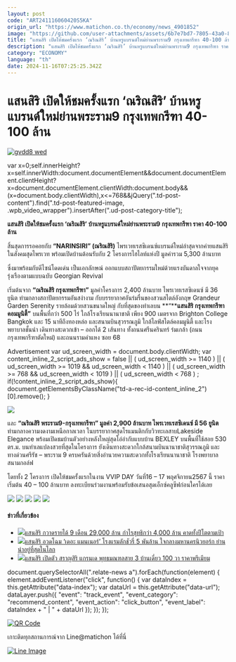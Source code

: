 ```yaml
---
layout: post
code: "ART241116060420S5KA"
origin_url: "https://www.matichon.co.th/economy/news_4901852"
image: "https://github.com/user-attachments/assets/6b7e7bd7-7805-43a0-83c7-2011cb1e54fc"
title: "แสนสิริ เปิดให้ชมครั้งแรก ‘ณริณสิริ’ บ้านหรูแบรนด์ใหม่ย่านพระราม9 กรุงเทพกรีฑา 40-100 ล้าน"
description: "แสนสิริ เปิดให้ชมครั้งแรก ‘ณริณสิริ’ บ้านหรูแบรนด์ใหม่ย่านพระราม9 กรุงเทพกรีฑา ราคา 40-100 ล้าน"
category: "ECONOMY"
language: "th"
date: 2024-11-16T07:25:25.342Z
---
```


# แสนสิริ เปิดให้ชมครั้งแรก ‘ณริณสิริ’ บ้านหรูแบรนด์ใหม่ย่านพระราม9 กรุงเทพกรีฑา 40-100 ล้าน

[![](https://www.matichon.co.th/wp-content/uploads/2024/11/gvdd8-wed.jpg "gvdd8 wed")](https://www.matichon.co.th/wp-content/uploads/2024/11/gvdd8-wed.jpg)

var x=0;self.innerHeight?x=self.innerWidth:document.documentElement&&document.documentElement.clientHeight?x=document.documentElement.clientWidth:document.body&&(x=document.body.clientWidth),x<=768&&jQuery(".td-post-content").find(".td-post-featured-image, .wpb\_video\_wrapper").insertAfter(".ud-post-category-title");

**แสนสิริ เปิดให้ชมครั้งแรก ‘ณริณสิริ’ บ้านหรูแบรนด์ใหม่ย่านพระราม9 กรุงเทพกรีฑา ราคา 40-100 ล้าน**

สิ้นสุดการรอคอยกับ **“NARINSIRI” (ณริณสิริ)** ไพรเวทเรสซิเดนซ์แบรนด์ใหม่ล่าสุดจากค่ายแสนสิริ ในสังคมสุดไพรเวท พร้อมเปิดบ้านต้อนรับกับ 2 โครงการไฮไลท์แห่งปี มูลค่ารวม 5,300 ล้านบาท

ซึ่งมาพร้อมกับดีไซน์โดดเด่น เป็นเอกลักษณ์ ออกแบบสถาปัตยกรรมใหม่ด้วยแรงบันดาลใจจากยุครุ่งเรืองตามแบบฉบับ Georgian Revival

เริ่มต้นจาก **“ณริณสิริ กรุงเทพกรีฑา”** มูลค่าโครงการ 2,400 ล้านบาท ไพรเวทเรสซิเดนซ์ มี 36 ยูนิต ท่ามกลางสถาปัตยกรรมอันสง่างาม กับบรรยากาศอันร่มรื่นของสวนสไตล์อังกฤษ Grandeur Garden Serenity รายล้อมด้วยสวนขนาดใหญ่ กับที่สุดของทำเลบน **“****แสนสิริ กรุงเทพกรีฑา คอมมูนิตี้”** บนพื้นที่กว่า 500 ไร่ ใกล้โรงเรียนนานาชาติ เพียง 900 เมตรจาก Brighton College Bangkok และ 15 นาทีถึงทองหล่อ และสนามบินสุวรรณภูมิ ใกล้ไลฟ์สไตล์คอมมูนิตี้ และโรงพยาบาลชั้นนำ เดินทางสะดวกเข้า – ออกได้ 2 เส้นทาง ทั้งถนนศรีนครินทร์ ร่มเกล้า (ถนนกรุงเทพกรีฑาตัดใหม่) และถนนรามคำแหง ซอย 68

Advertisement var ud\_screen\_width = document.body.clientWidth; var content\_inline\_2\_script\_ads\_show = false || ( ud\_screen\_width >= 1140 ) || ( ud\_screen\_width >= 1019 && ud\_screen\_width < 1140 ) || ( ud\_screen\_width >= 768 && ud\_screen\_width < 1019 ) || ( ud\_screen\_width < 768 ) ; if(!content\_inline\_2\_script\_ads\_show){ document.getElementsByClassName("td-a-rec-id-content\_inline\_2")\[0\].remove(); }

![](https://www.matichon.co.th/wp-content/uploads/2024/11/S__154435647_0-scaled.jpg)

และ **“ณริณสิริ พระราม9-กรุงเทพกรีฑา” มูลค่า 2,900 ล้านบาท ไพรเวทเรสซิเดนซ์ มี 56 ยูนิต** ท่ามกลางความงดงามเหนือกาลเวลา ในบรรยากาศสุดโรแมนติกกับวิวทะเลสาบLakeside Elegance พร้อมเปิดชมบ้านตัวอย่างหลังใหญ่สุดโอ่อ่ากับแบบบ้าน BEXLEY บนพื้นที่ใช้สอย 530 ตร.ม. บนทำเลแปลงสวยที่สุดในโครงการ ยังเดินทางสะดวกใกล้สนามบินนานาชาติสุวรรณภูมิ และทางด่วนศรีรัช – พระราม 9 ครบครันด้วยสิ่งอำนวยความสะดวกทั้งโรงเรียนนานาชาติ โรงพยาบาลสนามกอล์ฟ

โดยทั้ง 2 โครงการ เปิดให้ชมครั้งแรกในงาน VVIP DAY วันที่16 – 17 พฤศจิกายน2567 นี้ ราคาเริ่มต้น 40 – 100 ล้านบาท ลงทะเบียนร่วมงานพร้อมรับข้อเสนอสุดเอ็กซ์คลูซีฟก่อนใครได้เลย

![](https://www.matichon.co.th/wp-content/uploads/2024/11/S__154435649_0-scaled.jpg) ![](https://www.matichon.co.th/wp-content/uploads/2024/11/S__154435650_0-scaled.jpg) ![](https://www.matichon.co.th/wp-content/uploads/2024/11/S__154435651_0-scaled.jpg) ![](https://www.matichon.co.th/wp-content/uploads/2024/11/S__154435652_0-scaled.jpg) ![](https://www.matichon.co.th/wp-content/uploads/2024/11/S__154435653_0-scaled.jpg)

#### ข่าวที่เกี่ยวข้อง

*   [![](https://www.matichon.co.th/wp-content/uploads/2024/11/แสนสิริ4564.jpg)แสนสิริ กวาดรายได้ 9 เดือน 29,000 ล้าน กำไรสุทธิกว่า 4,000 ล้าน คาดทั้งปีโตตามเป้า](https://www.matichon.co.th/economy/news_4895915)
*   [![](https://www.matichon.co.th/wp-content/uploads/2024/11/mokp11-wed.jpg)แสนสิริ อวดโฉม ‘เดอะ แมนเนอร์’ โรงแรมลักชัวรี่ 5 พันล้าน ใจกลางมหานครนิวยอร์ก ย่านน่าอยู่ที่สุดในโลก](https://www.matichon.co.th/economy/news_4885973)
*   [![](https://www.matichon.co.th/wp-content/uploads/2024/11/vvp11-wed.jpg)แสนสิริ เปิดตัว สราญสิริ แกรนเด พุทธมณฑลสาย 3 บ้านเดี่ยว 100 วา ราคาพรีเมียม](https://www.matichon.co.th/economy/news_4884058)

document.querySelectorAll(".relate-news a").forEach(function(element) { element.addEventListener("click", function() { var dataIndex = this.getAttribute("data-index"); var dataUrl = this.getAttribute("data-url"); dataLayer.push({ "event": "track\_event", "event\_category": "recommend\_content", "event\_action": "click\_button", "event\_label": dataIndex + " | " + dataUrl }); }); });

[![QR Code](https://www.matichon.co.th/wp-content/uploads/2023/07/wob1371z.jpg)](https://lin.ee/ht0nDxX)

เกาะติดทุกสถานการณ์จาก Line@matichon ได้ที่นี่

[![Line Image](https://www.matichon.co.th/wp-content/uploads/2023/07/th.png)](https://lin.ee/ht0nDxX)